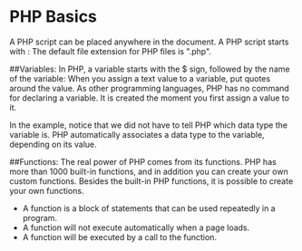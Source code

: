 # PHP Basics
A PHP script can be placed anywhere in the document.
A PHP script starts with <?php and ends with ?>:
The default file extension for PHP files is ".php".

##Variables:
In PHP, a variable starts with the $ sign, followed by the name of the variable:
When you assign a text value to a variable, put quotes around the value.
As other programming languages, PHP has no command for declaring a variable. It is created the moment you first assign a value to it.


In the example, notice that we did not have to tell PHP which data type the variable is.
PHP automatically associates a data type to the variable, depending on its value. 

##Functions:
The real power of PHP comes from its functions.
PHP has more than 1000 built-in functions, and in addition you can create your own custom functions.
Besides the built-in PHP functions, it is possible to create your own functions.
- A function is a block of statements that can be used repeatedly in a program.
- A function will not execute automatically when a page loads.
- A function will be executed by a call to the function.
